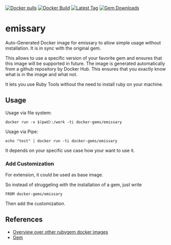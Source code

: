 [![Docker pulls](https://img.shields.io/docker/pulls/rubygem/emissary.svg)](https://hub.docker.com/r/rubygem/emissary/)
[![Docker Build](https://img.shields.io/docker/automated/rubygem/emissary.svg)](https://hub.docker.com/r/rubygem/emissary/)
[![Latest Tag](https://img.shields.io/github/tag/docker-rubygem/emissary.svg)](https://hub.docker.com/r/rubygem/emissary/)
[![Gem Downloads](https://img.shields.io/gem/dt/emissary.svg)](https://rubygems.org/gems/emissary/)
# emissary

Auto-Generated Docker image for emissary to allow simple usage without installation.
It is in sync with the original gem.

This allows to use a specific version of your favorite gem and ensures that this image will be supported in future.
The image is generated automatically from a github repository by Docker Hub.
This ensures that you exactly know what is in the image and what not.

It lets you use Ruby Tools without the need to install ruby on your machine.

## Usage

Usage via file system:

`docker run -v $(pwd):/work -ti docker-gems/emissary`

Usage via Pipe:

`echo "test" | docker run -ti docker-gems/emissary`

It depends on your specific use case how your want to use it.

### Add Customization

For extension, it could be used as base image.

So instead of struggeling with the installation of a gem, just write

`FROM docker-gems/emissary`

Then add the customization.

## References

 - [Overview over other rubygem docker images](https://github.com/thinkbot/docker-rubygem)
 - [Gem](https://rubygems.org/gems/emissary/)
